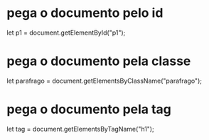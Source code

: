 # pega o documento pelo id

let p1 = document.getElementById("p1");

# pega o documento pela classe

let parafrago = document.getElementsByClassName("parafrago");

# pega o documento pela tag

let tag = document.getElementsByTagName("h1");
